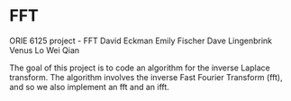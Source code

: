 # FFT
ORIE 6125 project - FFT
David Eckman
Emily Fischer
Dave Lingenbrink
Venus Lo
Wei Qian

The goal of this project is to code an algorithm for the inverse Laplace transform. 
The algorithm involves the inverse Fast Fourier Transform (fft), and so we also implement an fft and an ifft.
